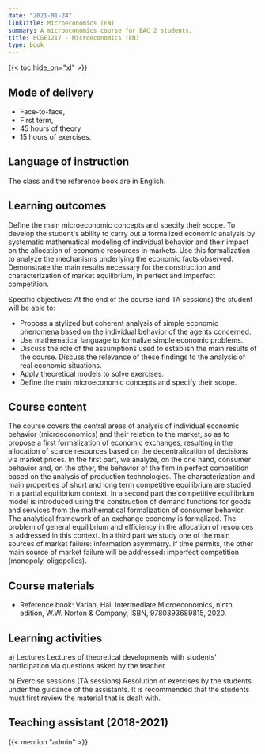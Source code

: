 ```yaml
---
date: "2021-01-24"
linkTitle: Microeconomics (EN)
summary: A microeconomics course for BAC 2 students.
title: ECGE1217 - Microeconomics (EN)
type: book
---
```


{{< toc hide_on="xl" >}}

## Mode of delivery

- Face-to-face, 
- First term, 
- 45 hours of theory 
- 15 hours of exercises.

## Language of instruction

The class and the reference book are in English. 

## Learning outcomes

Define the main microeconomic concepts and specify their scope. To develop the student's ability to carry out a formalized economic analysis by systematic mathematical modeling of individual behavior and their impact on the allocation of economic resources in markets. Use this formalization to analyze the mechanisms underlying the economic facts observed. Demonstrate the main results necessary for the construction and characterization of market equilibrium, in perfect and imperfect competition.

Specific objectives: At the end of the course (and TA sessions) the student will be able to:
  - Propose a stylized but coherent analysis of simple economic phenomena based on the individual behavior of the agents concerned.
  - Use mathematical language to formalize simple economic problems.
  - Discuss the role of the assumptions used to establish the main results of the course. Discuss the relevance of these findings to the analysis of real economic situations.
  - Apply theoretical models to solve exercises.
  - Define the main microeconomic concepts and specify their scope.



## Course content
The course covers the central areas of analysis of individual economic behavior (microeconomics) and their relation to the market, so as to propose a first formalization of economic exchanges, resulting in the allocation of scarce resources based on the decentralization of decisions via market prices.
In the first part, we analyze, on the one hand, consumer behavior and, on the other, the behavior of the firm in perfect competition based on the analysis of production technologies. The characterization and main properties of short and long term competitive equilibrium are studied in a partial equilibrium context.
In a second part the competitive equilibrium model is introduced using the construction of demand functions for goods and services from the mathematical formalization of consumer behavior. The analytical framework of an exchange economy is formalized. The problem of general equilibrium and efficiency in the allocation of resources is addressed in this context.
In a third part we study one of the main sources of market failure: information asymmetry. If time permits, the other main source of market failure will be addressed: imperfect competition (monopoly, oligopolies).

## Course materials
- Reference book: Varian, Hal, Intermediate Microeconomics, ninth edition, W.W. Norton & Company, ISBN, 9780393689815, 2020.

## Learning activities
a) Lectures
Lectures of theoretical developments with students' participation via questions asked by the teacher.

b) Exercise sessions (TA sessions)
Resolution of exercises by the students under the guidance of the assistants. It is recommended that the students must first review the material that is dealt with.




## Teaching assistant (2018-2021)

{{< mention "admin" >}}

